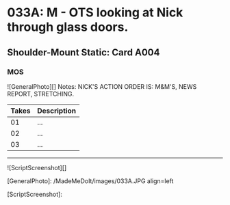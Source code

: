 # 033A: M - OTS looking at Nick through glass doors.

## Shoulder-Mount Static: Card A004

### MOS

![GeneralPhoto][]
Notes: NICK'S ACTION ORDER IS: M&M'S, NEWS REPORT, STRETCHING.

| Takes | Description |
|:---|:----|
| 01 | ... |
| 02 | ... |
| 03 | ... |

----

![ScriptScreenshot][]


[GeneralPhoto]:  /MadeMeDoIt/images/033A.JPG align=left

[ScriptScreenshot]: 